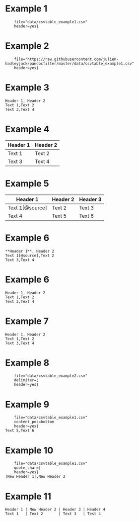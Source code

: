 # Example 1

```{.table
    file="data/csvtable_example1.csv"
    header=yes}
```

# Example 2

```{.table
    file="https://raw.githubusercontent.com/julien-hadleyjack/pandocfilter/master/data/csvtable_example1.csv"
    header=yes}
```

# Example 3

```{.table header=yes}
Header 1, Header 2
Text 1,Text 2
Text 3,Text 4
```

# Example 4

| Header 1 | Header 2 |
|----------|----------|
| Text 1   | Text 2   |
| Text 3   | Text 4   |

# Example 5

| **Header 1**    | Header 2 | Header 3 |
|-----------------|----------|----------|
| Text 1[@source] | Text 2   | Text 3   |
| Text 4          | Text 5   | Text 6   |

# Example 6

```{.table header=yes}
**Header 1**, Header 2
Text 1[@source],Text 2
Text 3,Text 4
```

# Example 6

```{.table header=yes align="RL"}
Header 1, Header 2
Text 1,Text 2
Text 3,Text 4
```

# Example 7

```{.table header=yes width="0.4 0.6"}
Header 1, Header 2
Text 1,Text 2
Text 3,Text 4
```

# Example 8

```{.table
    file="data/csvtable_example2.csv"
    delimiter=;
    header=yes}
```

# Example 9

```{.table
    file="data/csvtable_example1.csv"
    content_pos=bottom
    header=yes}
Text 5,Text 6
```

# Example 10

```{.table
    file="data/csvtable_example1.csv"
    quote_char=|
    header=yes}
|New Header 1|,New Header 2
```

# Example 11

```{.table delimiter="|"}
Header 1 | New Header 2 | Header 3 | Header 4
Text 1   | Text 2       | Text 3   | Test 4
```